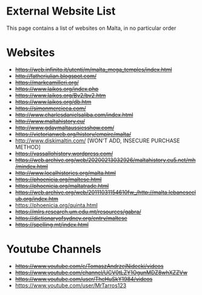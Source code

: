 # External Website List
This page contains a list of websites on Malta, in no particular order

# Websites
- ~~https://web.infinito.it/utenti/m/malta_mega_temples/index.html~~
- ~~http://fatherjulian.blogspot.com/~~
- ~~https://markcamilleri.org/~~
- ~~https://www.laikos.org/index.php~~
- ~~https://www.laikos.org/Bv2/bv2.htm~~
- ~~https://www.laikos.org/db.htm~~
- ~~https://simonmercieca.com/~~
- ~~http://www.charlesdanielsaliba.com/index.html~~
- ~~http://www.maltahistory.eu/~~
- ~~http://www.gdaymaltaussiesshow.com/~~
- ~~https://victorianweb.org/history/empire/malta/~~
- http://www.diskimaltin.com/ [WON'T ADD, INSECURE PURCHASE METHOD]
- ~~https://vassallohistory.wordpress.com/~~
- ~~https://web.archive.org/web/20200213032926/maltahistory.eu5.net/mh/mindex.html~~
- ~~http://www.localhistories.org/malta.html~~
- ~~https://phoenicia.org/maltese.html~~
- ~~https://phoenicia.org/maltatrade.html~~
- ~~https://web.archive.org/web/20111031154610fw_/http://malta.lebaneseclub.org/index.htm~~
- https://phoenicia.org/quinta.html
- ~~https://mlrs.research.um.edu.mt/resources/gabra/~~
- ~~https://dictionaryofsydney.org/entry/maltese~~
- ~~https://spelling.mt/index.html~~

# Youtube Channels
- ~~https://www.youtube.com/c/TomaszAndrzejNidecki/videos~~
- ~~https://www.youtube.com/channel/UCV0tLZY1OgunMDZ8whXZZVw~~
- ~~https://www.youtube.com/user/TheHuSkY1984/videos~~
- https://www.youtube.com/user/MrTarros123
